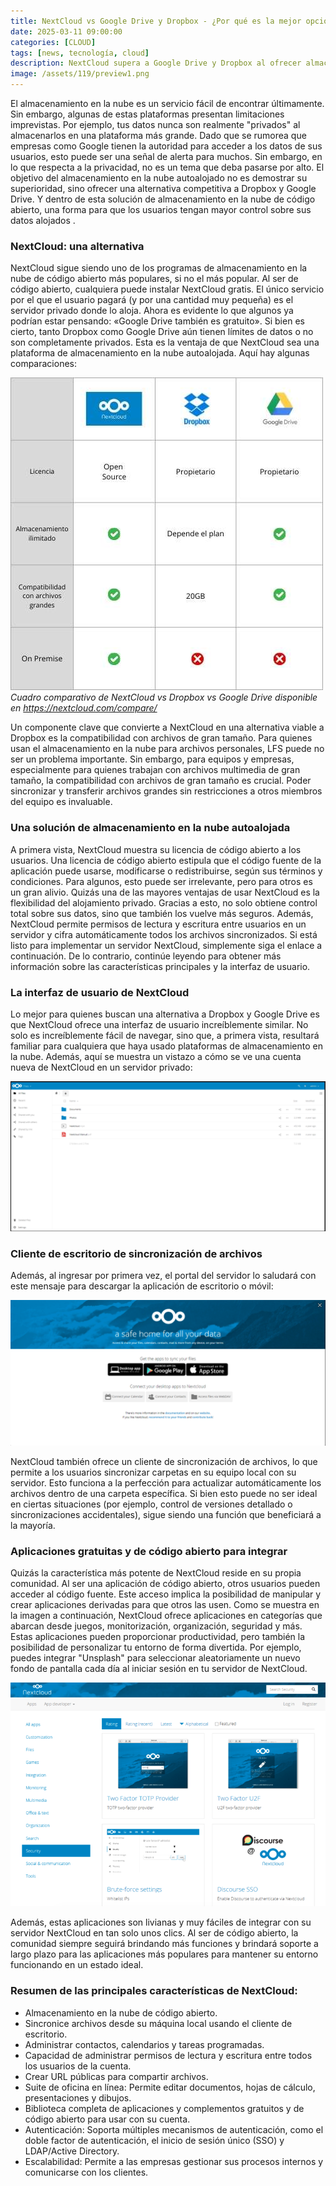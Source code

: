 ```yaml
---
title: NextCloud vs Google Drive y Dropbox - ¿Por qué es la mejor opción?
date: 2025-03-11 09:00:00 
categories: [CLOUD]
tags: [news, tecnología, cloud]
description: NextCloud supera a Google Drive y Dropbox al ofrecer almacenamiento en la nube sin límites de datos, mayor privacidad y control total, además de ser de código abierto y autoalojado. 
image: /assets/119/preview1.png
---
```


El almacenamiento en la nube es un servicio fácil de encontrar últimamente. Sin embargo, algunas de estas plataformas presentan limitaciones imprevistas. Por ejemplo, tus datos nunca son realmente "privados" al almacenarlos en una plataforma más grande. Dado que se rumorea que empresas como Google tienen la autoridad para acceder a los datos de sus usuarios, esto puede ser una señal de alerta para muchos. 
Sin embargo, en lo que respecta a la privacidad, no es un tema que deba pasarse por alto. El objetivo del almacenamiento en la nube autoalojado no es demostrar su superioridad, sino ofrecer una alternativa competitiva a Dropbox y Google Drive. Y dentro de esta solución de almacenamiento en la nube de código abierto, una forma para que los usuarios tengan mayor control sobre sus datos alojados .

### NextCloud: una alternativa

NextCloud sigue siendo uno de los programas de almacenamiento en la nube de código abierto más populares, si no el más popular. Al ser de código abierto, cualquiera puede instalar NextCloud gratis. El único servicio por el que el usuario pagará (y por una cantidad muy pequeña) es el servidor privado donde lo aloja. Ahora es evidente lo que algunos ya podrían estar pensando: «Google Drive también es gratuito». Si bien es cierto, tanto Dropbox como Google Drive aún tienen límites de datos o no son completamente privados. Esta es la ventaja de que NextCloud sea una plataforma de almacenamiento en la nube autoalojada. Aquí hay algunas comparaciones:

![Imagen 01](/assets/119/119-01.jpg)
*Cuadro comparativo de NextCloud vs Dropbox vs Google Drive disponible en https://nextcloud.com/compare/*

Un componente clave que convierte a NextCloud en una alternativa viable a Dropbox es la compatibilidad con archivos de gran tamaño. Para quienes usan el almacenamiento en la nube para archivos personales, LFS puede no ser un problema importante. Sin embargo, para equipos y empresas, especialmente para quienes trabajan con archivos multimedia de gran tamaño, la compatibilidad con archivos de gran tamaño es crucial. Poder sincronizar y transferir archivos grandes sin restricciones a otros miembros del equipo es invaluable.

### Una solución de almacenamiento en la nube autoalojada

A primera vista, NextCloud muestra su licencia de código abierto a los usuarios. Una licencia de código abierto estipula que el código fuente de la aplicación puede usarse, modificarse o redistribuirse, según sus términos y condiciones. Para algunos, esto puede ser irrelevante, pero para otros es un gran alivio. Quizás una de las mayores ventajas de usar NextCloud es la flexibilidad del alojamiento privado. Gracias a esto, no solo obtiene control total sobre sus datos, sino que también los vuelve más seguros. Además, NextCloud permite permisos de lectura y escritura entre usuarios en un servidor y cifra automáticamente todos los archivos sincronizados. Si está listo para implementar un servidor NextCloud, simplemente siga el enlace a continuación. De lo contrario, continúe leyendo para obtener más información sobre las características principales y la interfaz de usuario.

### La interfaz de usuario de NextCloud

Lo mejor para quienes buscan una alternativa a Dropbox y Google Drive es que NextCloud ofrece una interfaz de usuario increíblemente similar. No solo es increíblemente fácil de navegar, sino que, a primera vista, resultará familiar para cualquiera que haya usado plataformas de almacenamiento en la nube. Además, aquí se muestra un vistazo a cómo se ve una cuenta nueva de NextCloud en un servidor privado:

![Imagen 01](/assets/119/119-02.png)

### Cliente de escritorio de sincronización de archivos

Además, al ingresar por primera vez, el portal del servidor lo saludará con este mensaje para descargar la aplicación de escritorio o móvil:

![Imagen 01](/assets/119/119-03.png)

NextCloud también ofrece un cliente de sincronización de archivos, lo que permite a los usuarios sincronizar carpetas en su equipo local con su servidor. Esto funciona a la perfección para actualizar automáticamente los archivos dentro de una carpeta específica. Si bien esto puede no ser ideal en ciertas situaciones (por ejemplo, control de versiones detallado o sincronizaciones accidentales), sigue siendo una función que beneficiará a la mayoría.

### Aplicaciones gratuitas y de código abierto para integrar

Quizás la característica más potente de NextCloud reside en su propia comunidad. Al ser una aplicación de código abierto, otros usuarios pueden acceder al código fuente. Este acceso implica la posibilidad de manipular y crear aplicaciones derivadas para que otros las usen. Como se muestra en la imagen a continuación, NextCloud ofrece aplicaciones en categorías que abarcan desde juegos, monitorización, organización, seguridad y más. Estas aplicaciones pueden proporcionar productividad, pero también la posibilidad de personalizar tu entorno de forma divertida. Por ejemplo, puedes integrar "Unsplash" para seleccionar aleatoriamente un nuevo fondo de pantalla cada día al iniciar sesión en tu servidor de NextCloud.

![Imagen 01](/assets/119/119-04.png)

Además, estas aplicaciones son livianas y muy fáciles de integrar con su servidor NextCloud en tan solo unos clics. Al ser de código abierto, la comunidad siempre seguirá brindando más funciones y brindará soporte a largo plazo para las aplicaciones más populares para mantener su entorno funcionando en un estado ideal.

### Resumen de las principales características de NextCloud:

- Almacenamiento en la nube de código abierto.
- Sincronice archivos desde su máquina local usando el cliente de escritorio.
- Administrar contactos, calendarios y tareas programadas.
- Capacidad de administrar permisos de lectura y escritura entre todos los usuarios de la cuenta.
- Crear URL públicas para compartir archivos.
- Suite de oficina en línea: Permite editar documentos, hojas de cálculo, presentaciones y dibujos.
- Biblioteca completa de aplicaciones y complementos gratuitos y de código abierto para usar con su cuenta.
- Autenticación: Soporta múltiples mecanismos de autenticación, como el doble factor de autenticación, el inicio de sesión único (SSO) y LDAP/Active Directory.
- Escalabilidad: Permite a las empresas gestionar sus procesos internos y comunicarse con los clientes. 



